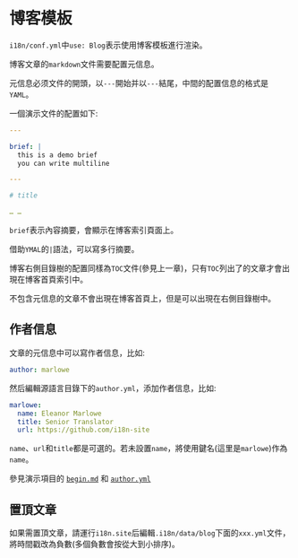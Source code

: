 # 博客模板

`i18n/conf.yml`中`use: Blog`表示使用博客模板進行渲染。

博客文章的`markdown`文件需要配置元信息。

元信息必须文件的開頭，以`---`開始并以`---`結尾，中間的配置信息的格式是`YAML`。

一個演示文件的配置如下:

```yml
---

brief: |
  this is a demo brief
  you can write multiline

---

# title

… …
```

`brief`表示內容摘要，會顯示在博客索引頁面上。

借助`YMAL`的` | `語法，可以寫多行摘要。

博客右側目錄樹的配置同樣為`TOC`文件(參見上一章)，只有`TOC`列出了的文章才會出現在博客首頁索引中。

不包含元信息的文章不會出現在博客首頁上，但是可以出現在右側目錄樹中。

## 作者信息

文章的元信息中可以寫作者信息，比如:

```yml
author: marlowe
```

然后編輯源語言目錄下的`author.yml`，添加作者信息，比如:

```yml
marlowe:
  name: Eleanor Marlowe
  title: Senior Translator
  url: https://github.com/i18n-site
```

`name`、`url`和`title`都是可選的。若未設置`name`，將使用鍵名(這里是`marlowe`)作為`name`。

參見演示項目的 [`begin.md`](https://github.com/i18n-site/demo.i18n.site/blob/main/en/blog/news/begin.md?plain=1) 和 [`author.yml`](https://github.com/i18n-site/demo.i18n.site/blob/main/en/author.yml)

## 置頂文章

如果需置頂文章，請運行`i18n.site`后編輯`.i18n/data/blog`下面的`xxx.yml`文件，將時間戳改為負數(多個負數會按從大到小排序)。